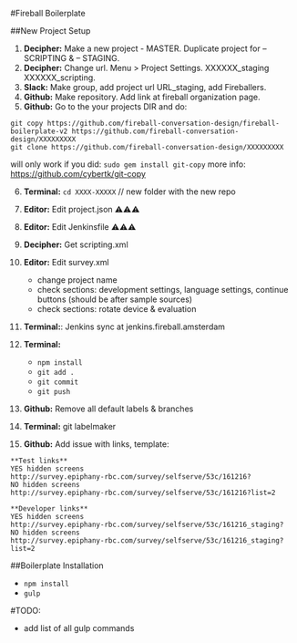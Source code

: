 #Fireball Boilerplate


##New Project Setup
1. **Decipher:** Make a new project - MASTER. Duplicate project for – SCRIPTING & – STAGING.
2. **Decipher:** Change url. Menu > Project Settings. XXXXXX_staging XXXXXX_scripting.
3. **Slack:** Make group, add project url URL_staging, add Fireballers.
4. **Github:** Make repository. Add link at fireball organization page.
5. **Github:** Go to the your projects DIR and do:
```
git copy https://github.com/fireball-conversation-design/fireball-boilerplate-v2 https://github.com/fireball-conversation-design/XXXXXXXXX
git clone https://github.com/fireball-conversation-design/XXXXXXXXX
```
will only work if you did: `sudo gem install git-copy`
more info: https://github.com/cybertk/git-copy

6. **Terminal:** `cd XXXX-XXXXX` // new folder with the new repo

7. **Editor:** Edit project.json ⚠️⚠️⚠️
8. **Editor:** Edit Jenkinsfile ⚠️⚠️⚠️
9. **Decipher:** Get scripting.xml
10. **Editor:** Edit survey.xml
    * change project name
    * check sections: development settings, language settings, continue buttons (should be after sample sources)
    * check sections: rotate device & evaluation
11. **Terminal:**: Jenkins sync at jenkins.fireball.amsterdam    
12. **Terminal:**
    * `npm install`
    * `git add .`  
    * `git commit`   
    * `git push`
13. **Github:** Remove all default labels & branches    
14. **Terminal:** git labelmaker

15. **Github:** Add issue with links, template:
``` 
**Test links**
YES hidden screens
http://survey.epiphany-rbc.com/survey/selfserve/53c/161216?
NO hidden screens
http://survey.epiphany-rbc.com/survey/selfserve/53c/161216?list=2

**Developer links**
YES hidden screens
http://survey.epiphany-rbc.com/survey/selfserve/53c/161216_staging?
NO hidden screens
http://survey.epiphany-rbc.com/survey/selfserve/53c/161216_staging?list=2
```

##Boilerplate Installation
- `npm install`
- `gulp`

#TODO:

- add list of all gulp commands
